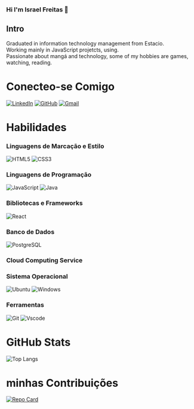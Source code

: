 ### Hi I'm Israel Freitas 👋

## Intro

Graduated in information technology management from Estacio.<br>
Working mainly in JavaScript projetcts, using.<br>
Passionate about mangá and technology, some of my hobbies are games, watching, reading.

# Conecteo-se Comigo

[![LinkedIn](https://img.shields.io/badge/LinkedIn-0077B5?style=for-the-badge&logo=linkedin&logoColor=white)](https://www.linkedin.com/in/israel-freitas-789838266/)
[![GitHub](https://img.shields.io/badge/GitHub-100000?style=for-the-badge&logo=github&logoColor=white)](https://github.com/israelGitV1)
[![Gmail](https://img.shields.io/badge/Gmail-333333?style=for-the-badge&logo=gmail&logoColor=red)](mailto:kasper.war@gmail.com)

# Habilidades

### Linguagens de Marcação e Estilo

![HTML5](https://img.shields.io/badge/HTML5-E34F26?style=for-the-badge&logo=html5&logoColor=white)
![CSS3](https://img.shields.io/badge/CSS3-1572B6?style=for-the-badge&logo=css3&logoColor=white)

### Linguagens de Programação

![JavaScript](https://img.shields.io/badge/JavaScript-F7DF1E?style=for-the-badge&logo=javascript&logoColor=black)
![Java](https://img.shields.io/badge/java-%23ED8B00.svg?style=for-the-badge&logo=openjdk&logoColor=white)

### Bibliotecas e Frameworks

![React](https://img.shields.io/badge/React-20232A?style=for-the-badge&logo=react&logoColor=61DAFB)

### Banco de Dados

![PostgreSQL](https://img.shields.io/badge/PostgreSQL-000?style=for-the-badge&logo=postgresql)

### Cloud Computing Service

### Sistema Operacional

![Ubuntu](https://img.shields.io/badge/Ubuntu-35495E?style=for-the-badge&logo=ubuntu&logoColor=2CA5E0)
![Windows](https://img.shields.io/badge/Windows-000?style=for-the-badge&logo=windows&logoColor=2CA5E0)

### Ferramentas

![Git](https://img.shields.io/badge/GIT-E44C30?style=for-the-badge&logo=git&logoColor=white&bg_color=b3bedf)
![Vscode](https://img.shields.io/badge/Vscode-007ACC?style=for-the-badge&logo=visual-studio-code&logoColor=white)

# GitHub Stats

![Top Langs](https://github-readme-stats-git-masterrstaa-rickstaa.vercel.app/api/top-langs/?username=israelGitV1&layout=compact&bg_color=b3bedf&border_color=081482&title_color=081482&text_color=081482)

# minhas Contribuições

[![Repo Card](https://github-readme-stats.vercel.app/api/pin/?username=israelGitV1&repo=dio-lab-open-source&bg_color=b3bedf&border_color=081482&show_icons=true&icon_color=081482&title_color=081482&text_color=081482)](https://github.com/israelGitV1/dio-lab-open-source)
<!--
**israelGitV1/IsraelGitV1** is a ✨ _special_ ✨ repository because its `README.md` (this file) appears on your GitHub profile.

Here are some ideas to get you started:

- 🔭 I’m currently working on ...
- 🌱 I’m currently learning ...
- 👯 I’m looking to collaborate on ...
- 🤔 I’m looking for help with ...
- 💬 Ask me about ...
- 📫 How to reach me: ...
- 😄 Pronouns: ...
- ⚡ Fun fact: ...
  -->
